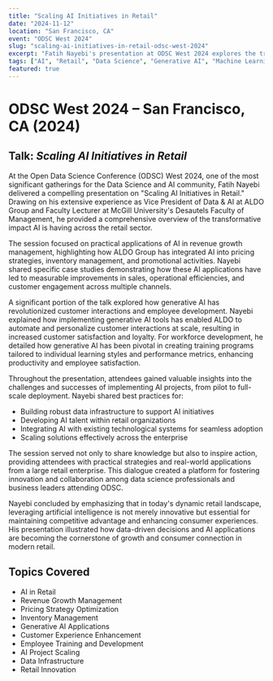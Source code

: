 ```yaml
---
title: "Scaling AI Initiatives in Retail"
date: "2024-11-12"
location: "San Francisco, CA"
event: "ODSC West 2024"
slug: "scaling-ai-initiatives-in-retail-odsc-west-2024"
excerpt: "Fatih Nayebi's presentation at ODSC West 2024 explores the transformative impact of AI in the retail sector, focusing on practical applications in revenue growth management, pricing strategies, inventory optimization, and the revolutionary potential of generative AI for enhancing both customer experiences and workforce productivity."
tags: ["AI", "Retail", "Data Science", "Generative AI", "Machine Learning", "Innovation"]
featured: true
---
```


# ODSC West 2024 – San Francisco, CA (2024)

## Talk: *Scaling AI Initiatives in Retail*

At the Open Data Science Conference (ODSC) West 2024, one of the most significant gatherings for the Data Science and AI community, Fatih Nayebi delivered a compelling presentation on "Scaling AI Initiatives in Retail." Drawing on his extensive experience as Vice President of Data & AI at ALDO Group and Faculty Lecturer at McGill University's Desautels Faculty of Management, he provided a comprehensive overview of the transformative impact AI is having across the retail sector.

The session focused on practical applications of AI in revenue growth management, highlighting how ALDO Group has integrated AI into pricing strategies, inventory management, and promotional activities. Nayebi shared specific case studies demonstrating how these AI applications have led to measurable improvements in sales, operational efficiencies, and customer engagement across multiple channels.

A significant portion of the talk explored how generative AI has revolutionized customer interactions and employee development. Nayebi explained how implementing generative AI tools has enabled ALDO to automate and personalize customer interactions at scale, resulting in increased customer satisfaction and loyalty. For workforce development, he detailed how generative AI has been pivotal in creating training programs tailored to individual learning styles and performance metrics, enhancing productivity and employee satisfaction.

Throughout the presentation, attendees gained valuable insights into the challenges and successes of implementing AI projects, from pilot to full-scale deployment. Nayebi shared best practices for:

- Building robust data infrastructure to support AI initiatives
- Developing AI talent within retail organizations
- Integrating AI with existing technological systems for seamless adoption
- Scaling solutions effectively across the enterprise

The session served not only to share knowledge but also to inspire action, providing attendees with practical strategies and real-world applications from a large retail enterprise. This dialogue created a platform for fostering innovation and collaboration among data science professionals and business leaders attending ODSC.

Nayebi concluded by emphasizing that in today's dynamic retail landscape, leveraging artificial intelligence is not merely innovative but essential for maintaining competitive advantage and enhancing consumer experiences. His presentation illustrated how data-driven decisions and AI applications are becoming the cornerstone of growth and consumer connection in modern retail.

## Topics Covered

- AI in Retail
- Revenue Growth Management
- Pricing Strategy Optimization
- Inventory Management
- Generative AI Applications
- Customer Experience Enhancement
- Employee Training and Development
- AI Project Scaling
- Data Infrastructure
- Retail Innovation 